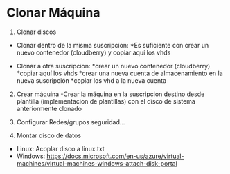 # Clonar Máquina 

1. Clonar discos
  - Clonar dentro de la misma suscripcion:
      *Es suficiente con crear un nuevo contenedor (cloudberry) y copiar aquí los vhds

  - Clonar a otra suscripcion:
      *crear un nuevo contenedor (cloudberry)
      *copiar aquí los vhds
      *crear una nueva cuenta de almacenamiento en la nueva suscripción
      *copiar los vhd a la nueva cuenta

2. Crear máquina
  -Crear la máquina en la suscripcion destino desde plantilla (implementacion de plantillas) con el disco de sistema anteriormente clonado

3. Configurar Redes/grupos seguridad...
4. Montar disco de datos
  - Linux: Acoplar disco a linux.txt
  - Windows: https://docs.microsoft.com/en-us/azure/virtual-machines/virtual-machines-windows-attach-disk-portal
